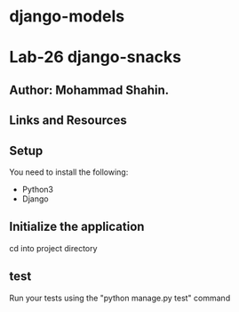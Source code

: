 # django-models

# Lab-26 django-snacks
## Author: Mohammad Shahin.
## Links and Resources


## Setup
You need to install the following: 
- Python3 
- Django 

## Initialize the application
cd into project directory

## test
Run your tests using the "python manage.py test" command